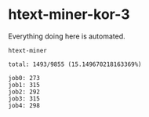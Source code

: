 # htext-miner-kor-3

Everything doing here is automated.

```
htext-miner

total: 1493/9855 (15.149670218163369%)

job0: 273
job1: 315
job2: 292
job3: 315
job4: 298
```